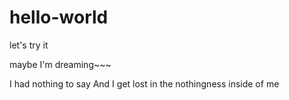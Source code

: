 # hello-world
let's try it

maybe I'm dreaming~~~


I had nothing to say 
And I get lost in the nothingness inside of me
